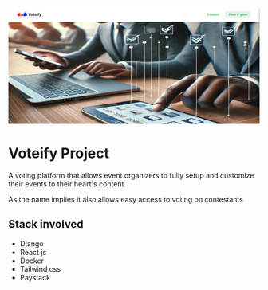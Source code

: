 ![voteify](./media/voteify.png)
<h1>Voteify Project</h1>
<p>A voting platform that allows event organizers to fully setup and customize their events to their heart's content</p>
<p>As the name implies it also allows easy access to voting on contestants</p>

<h2>Stack involved</h2>


- Django
- React js
- Docker
- Tailwind css
- Paystack
